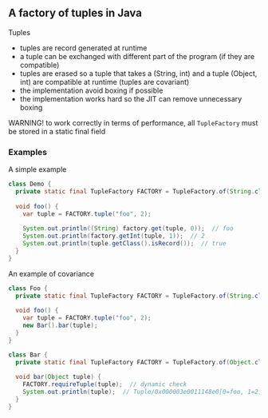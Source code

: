 ## A factory of tuples in Java

Tuples
- tuples are record generated at runtime
- a tuple can be exchanged with different part of the program (if they are compatible)
- tuples are erased so a tuple that takes a (String, int) and a tuple (Object, int) are compatible at runtime
  (tuples are covariant)
- the implementation avoid boxing if possible
- the implementation works hard so the JIT can remove unnecessary boxing

WARNING! to work correctly in terms of performance, all `TupleFactory` must be stored in a static final field 

### Examples

A simple example
```java
class Demo {
  private static final TupleFactory FACTORY = TupleFactory.of(String.class, int.class);
  
  void foo() {
    var tuple = FACTORY.tuple("foo", 2);
    
    System.out.println((String) factory.get(tuple, 0));  // foo
    System.out.println(factory.getInt(tuple, 1));  // 2
    System.out.println(tuple.getClass().isRecord());  // true
  }
}  
```

An example of covariance
```java
class Foo {
  private static final TupleFactory FACTORY = TupleFactory.of(String.class, int.class);
  
  void foo() {
    var tuple = FACTORY.tuple("foo", 2);
    new Bar().bar(tuple);
  }
}

class Bar {
  private static final TupleFactory FACTORY = TupleFactory.of(Object.class, int.class);
  
  void bar(Object tuple) {
    FACTORY.requireTuple(tuple);  // dynamic check
    System.out.println(tuple);  // Tuple/0x000003e0011148e0[0=foo, 1=2]
  } 
}
```

